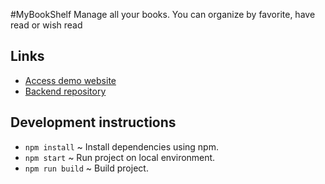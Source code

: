 #MyBookShelf
Manage all your books. You can organize by favorite, have read or wish read

## Links
- [Access demo website](https://dev-mybookshelf.netlify.com/)
- [Backend repository](https://github.com/redhmam/my-bookshelf-backend)

## Development instructions

- `npm install` ~ Install dependencies using npm.
- `npm start` ~ Run project on local environment.
- `npm run build` ~ Build project.
